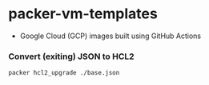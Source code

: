 # packer-vm-templates
- Google Cloud (GCP) images built using GitHub Actions

### Convert (exiting) JSON to HCL2
```
packer hcl2_upgrade ./base.json
```


